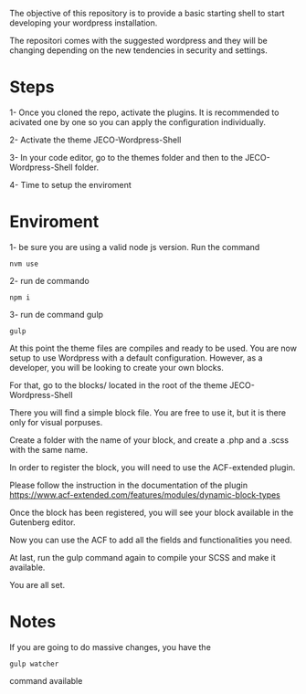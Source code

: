The objective of this repository is to provide a basic starting shell to start developing your wordpress installation.

The repositori comes with the suggested wordpress and they will be changing depending on the new tendencies in security and settings.

# Steps

1- Once you cloned the repo, activate the plugins. It is recommended to acivated one by one so you can apply the configuration individually.

2- Activate the theme JECO-Wordpress-Shell

3- In your code editor, go to the themes folder and then to the JECO-Wordpress-Shell folder.

4- Time to setup the enviroment

# Enviroment

1- be sure you are using a valid node js version. Run the command 
```
nvm use
```

2- run de commando
```
npm i
```

3- run de command gulp
```
gulp
```

At this point the theme files are compiles and ready to be used. You are now setup to use Wordpress with a default configuration.
However, as a developer, you will be looking to create your own blocks.

For that, go to the blocks/ located in the root of the theme JECO-Wordpress-Shell

There you will find a simple block file. You are free to use it, but it is there only for visual porpuses.

Create a folder with the name of your block, and create a .php and a .scss with the same name.

In order to register the block, you will need to use the ACF-extended plugin.

Please follow the instruction in the documentation of the plugin https://www.acf-extended.com/features/modules/dynamic-block-types

Once the block has been registered, you will see your block available in the Gutenberg editor.

Now you can use the ACF to add all the fields and functionalities you need. 

At last, run the gulp command again to compile your SCSS and make it available.

You are all set.

# Notes
If you are going to do massive changes, you have the 
```
gulp watcher
``` 
command available
